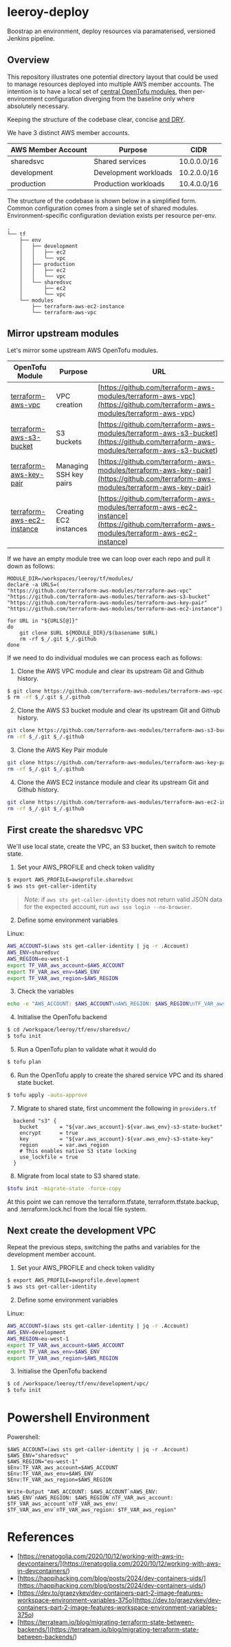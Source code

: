 # leeroy-deploy
Boostrap an environment, deploy resources via paramaterised, versioned Jenkins pipeline.

## Overview
This repository illustrates one potential directory layout that could be used to manage resources deployed into multiple AWS member accounts. The intention is to have a local set of [central OpenTofu modules](<https://github.com/terraform-aws-modules>), then per-environment configuration diverging from the baseline only where absolutely necessary. 

Keeping the structure of the codebase clear, concise [and DRY](<https://en.wikipedia.org/wiki/Don%27t_repeat_yourself>).

We have 3 distinct AWS member accounts.

| AWS Member Account | Purpose               | CIDR        |
| ---                | ---                   | ---         |
| sharedsvc          | Shared services       | 10.0.0.0/16 |
| development        | Development workloads | 10.2.0.0/16 |
| production         | Production workloads  | 10.4.0.0/16 |

The structure of the codebase is shown below in a simplified form. Common configuration comes from a single set of shared modules. Environment-specific configuration deviation exists per resource per-env. 

```
.
└── tf
    ├── env
    │   ├── development
    │   │   ├── ec2
    │   │   └── vpc
    │   ├── production
    │   │   ├── ec2
    │   │   └── vpc
    │   └── sharedsvc
    │       ├── ec2
    │       └── vpc
    └── modules
        ├── terraform-aws-ec2-instance
        └── terraform-aws-vpc
```                

## Mirror upstream modules 

Let's mirror some upstream AWS OpenTofu modules.

| OpenTofu Module   | Purpose               | URL        |
| ---                | ---                   | ---         |
| [terraform-aws-vpc](<https://github.com/terraform-aws-modules/terraform-aws-vpc>) | VPC creation | [https://github.com/terraform-aws-modules/terraform-aws-vpc](<https://github.com/terraform-aws-modules/terraform-aws-vpc>) |
| [terraform-aws-s3-bucket](<https://github.com/terraform-aws-modules/terraform-aws-s3-bucket>)              | S3 buckets | [https://github.com/terraform-aws-modules/terraform-aws-s3-bucket](<https://github.com/terraform-aws-modules/terraform-aws-s3-bucket>) |
| [terraform-aws-key-pair](<https://github.com/terraform-aws-modules/terraform-aws-key-pair>) | Managing SSH key pairs  | [https://github.com/terraform-aws-modules/terraform-aws-key-pair](<https://github.com/terraform-aws-modules/terraform-aws-key-pair>) |
| [terraform-aws-ec2-instance](<https://github.com/terraform-aws-modules/terraform-aws-ec2-instance>)| Creating EC2 instances| [https://github.com/terraform-aws-modules/terraform-aws-ec2-instance](<https://github.com/terraform-aws-modules/terraform-aws-ec2-instance>)

If we have an empty module tree we can loop over each repo and pull it down as follows:

```
MODULE_DIR=/workspaces/leeroy/tf/modules/
declare -a URLS=(
"https://github.com/terraform-aws-modules/terraform-aws-vpc"
"https://github.com/terraform-aws-modules/terraform-aws-s3-bucket"
"https://github.com/terraform-aws-modules/terraform-aws-key-pair"
"https://github.com/terraform-aws-modules/terraform-aws-ec2-instance")

for URL in "${URLS[@]}"
do
    git clone $URL ${MODULE_DIR}/$(basename $URL)
    rm -rf $_/.git $_/.github
done
```

If we need to do individual modules we can process each as follows:

1. Clone the AWS VPC module and clear its upstream Git and Github history.
```bash
$ git clone https://github.com/terraform-aws-modules/terraform-aws-vpc /workspaces/leeroy/tf/modules/terraform-aws-vpc
$ rm -rf $_/.git $_/.github
```

2. Clone the AWS S3 bucket module and clear its upstream Git and Github history.
```bash
git clone https://github.com/terraform-aws-modules/terraform-aws-s3-bucket /workspaces/leeroy/tf/modules/terraform-aws-s3-bucket
rm -rf $_/.git $_/.github
```

3. Clone the AWS Key Pair module
```bash
git clone https://github.com/terraform-aws-modules/terraform-aws-key-pair /workspaces/leeroy/tf/modules/terraform-aws-key-pair
rm -rf $_/.git $_/.github
```

4. Clone the AWS EC2 instance module and clear its upstream Git and Github history.
```bash
git clone https://github.com/terraform-aws-modules/terraform-aws-ec2-instance /workspaces/leeroy/tf/modules/terraform-aws-ec2-instance
rm -rf $_/.git $_/.github
```

## First create the sharedsvc VPC

We'll use local state, create the VPC, an S3 bucket, then switch to remote state.

1. Set your AWS_PROFILE and check token validity

```bash
$ export AWS_PROFILE=awsprofile.sharedsvc
$ aws sts get-caller-identity
```

> *Note:* if `aws sts get-caller-identity` does not return valid JSON data for the expected account, run `aws sso login --no-browser`.

2. Define some environment variables

Linux:
```bash
AWS_ACCOUNT=$(aws sts get-caller-identity | jq -r .Account)
AWS_ENV=sharedsvc
AWS_REGION=eu-west-1
export TF_VAR_aws_account=$AWS_ACCOUNT
export TF_VAR_aws_env=$AWS_ENV
export TF_VAR_aws_region=$AWS_REGION
```

3. Check the variables

```bash
echo -e "AWS_ACCOUNT: $AWS_ACCOUNT\nAWS_REGION: $AWS_REGION\nTF_VAR_aws_account: $TF_VAR_aws_account\nTF_VAR_aws_region: $TF_VAR_aws_region\n"
```

4. Initialise the OpenTofu backend

```bash
$ cd /workspace/leeroy/tf/env/sharedsvc/
$ tofu init
```

5. Run a OpenTofu plan to validate what it would do

```bash
$ tofu plan
```

6. Run the OpenTofu apply to create the shared service VPC and its shared state bucket.

```bash
$ tofu apply -auto-approve
```

7. Migrate to shared state, first uncomment the following in `providers.tf`

```hcl
  backend "s3" {
    bucket       = "${var.aws_account}-${var.aws_env}-s3-state-bucket"
    encrypt      = true
    key          = "${var.aws_account}-${var.aws_env}-s3-state-key"
    region       = var.aws_region
    # This enables native S3 state locking
    use_lockfile = true
  }
```

8. Migrate from local state to S3 shared state.

```bash
$tofu init -migrate-state -force-copy
```

At this point we can remove the terraform.tfstate, terraform.tfstate.backup, and .terraform.lock.hcl from the local file system. 

## Next create the development VPC

Repeat the previous steps, switching the paths and variables for the development member account.

1. Set your AWS_PROFILE and check token validity

```bash
$ export AWS_PROFILE=awsprofile.development
$ aws sts get-caller-identity
```

2. Define some environment variables

Linux:
```bash
AWS_ACCOUNT=$(aws sts get-caller-identity | jq -r .Account)
AWS_ENV=development
AWS_REGION=eu-west-1
export TF_VAR_aws_account=$AWS_ACCOUNT
export TF_VAR_aws_env=$AWS_ENV
export TF_VAR_aws_region=$AWS_REGION
```

3. Initialise the OpenTofu backend

```bash
$ cd /workspace/leeroy/tf/env/development/vpc/
$ tofu init
```


# Powershell Environment

Powershell:
```pwsh
$AWS_ACCOUNT=(aws sts get-caller-identity | jq -r .Account)
$AWS_ENV="sharedsvc"
$AWS_REGION="eu-west-1"
$Env:TF_VAR_aws_account=$AWS_ACCOUNT
$Env:TF_VAR_aws_env=$AWS_ENV
$Env:TF_VAR_aws_region=$AWS_REGION
```

```pwsh
Write-Output "AWS_ACCOUNT: $AWS_ACCOUNT`nAWS_ENV: $AWS_ENV`nAWS_REGION: $AWS_REGION`nTF_VAR_aws_account: $TF_VAR_aws_account`nTF_VAR_aws_env: $TF_VAR_aws_env`nTF_VAR_aws_region: $TF_VAR_aws_region"
```

# References
- [https://renatogolia.com/2020/10/12/working-with-aws-in-devcontainers/](<https://renatogolia.com/2020/10/12/working-with-aws-in-devcontainers/>)
- [https://happihacking.com/blog/posts/2024/dev-containers-uids/](<https://happihacking.com/blog/posts/2024/dev-containers-uids/>)
- [https://dev.to/graezykev/dev-containers-part-2-image-features-workspace-environment-variables-375o](<https://dev.to/graezykev/dev-containers-part-2-image-features-workspace-environment-variables-375o>)
- [https://terrateam.io/blog/migrating-terraform-state-between-backends/](<https://terrateam.io/blog/migrating-terraform-state-between-backends/>)